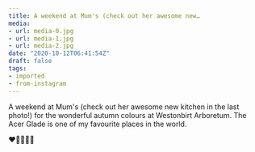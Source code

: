```yaml
---
title: A weekend at Mum's (check out her awesome new…
media:
- url: media-0.jpg
- url: media-1.jpg
- url: media-2.jpg
date: "2020-10-12T06:41:54Z"
draft: false
tags:
- imported
- from-instagram
---
```

A weekend at Mum's \(check out her awesome new kitchen in the last photo!) for the wonderful autumn colours at Westonbirt Arboretum. The Acer Glade is one of my favourite places in the world.



❤️🧡💛💚🍂
